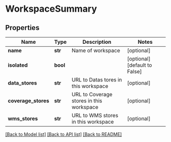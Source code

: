 # WorkspaceSummary

## Properties
Name | Type | Description | Notes
------------ | ------------- | ------------- | -------------
**name** | **str** | Name of workspace | [optional] 
**isolated** | **bool** |  | [optional] [default to False]
**data_stores** | **str** | URL to Datas tores in this workspace | [optional] 
**coverage_stores** | **str** | URL to Coverage stores in this workspace | [optional] 
**wms_stores** | **str** | URL to WMS stores in this workspace | [optional] 

[[Back to Model list]](../README.md#documentation-for-models) [[Back to API list]](../README.md#documentation-for-api-endpoints) [[Back to README]](../README.md)

